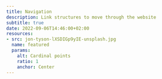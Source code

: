 ```yaml
---
title: Navigation
description: Link structures to move through the website
subtitle: true
date: 2022-09-06T14:46:00+02:00
resources:
- src: jon-tyson-lXSDIGp9yIE-unsplash.jpg
  name: featured
  params: 
    alt: Cardinal points
    ratio: 1
    anchor: Center
---
```

